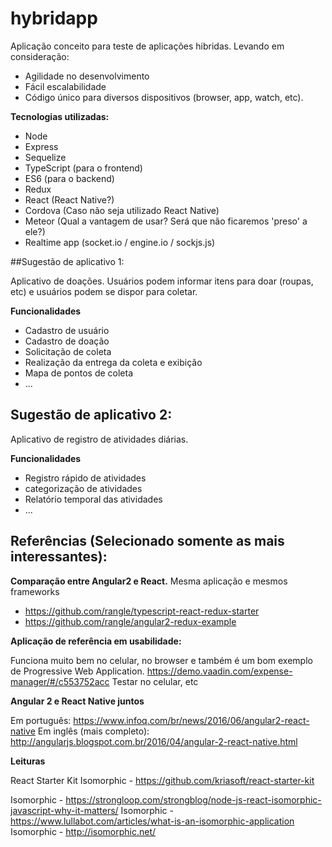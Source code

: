 # hybridapp

Aplicação conceito para teste de aplicações hibridas.
Levando em consideração:

* Agilidade no desenvolvimento
* Fácil escalabilidade
* Código único para diversos dispositivos (browser, app, watch, etc).

**Tecnologias utilizadas:**

* Node
* Express
* Sequelize
* TypeScript (para o frontend)
* ES6 (para o backend)
* Redux
* React (React Native?)
* Cordova (Caso não seja utilizado React Native)
* Meteor (Qual a vantagem de usar? Será que não ficaremos 'preso' a ele?)
* Realtime app (socket.io / engine.io / sockjs.js)

##Sugestão de aplicativo 1:

Aplicativo de doações. Usuários podem informar itens para doar (roupas, etc)
e usuários podem se dispor para coletar.

**Funcionalidades**

* Cadastro de usuário
* Cadastro de doação
* Solicitação de coleta
* Realização da entrega da coleta e exibição
* Mapa de pontos de coleta
* ...

## Sugestão de aplicativo 2:

Aplicativo de registro de atividades diárias.

**Funcionalidades**

* Registro rápido de atividades
* categorização de atividades
* Relatório temporal das atividades
* ...

## Referências (Selecionado somente as mais interessantes):

**Comparação entre Angular2 e React.**
Mesma aplicação e mesmos frameworks
* https://github.com/rangle/typescript-react-redux-starter
* https://github.com/rangle/angular2-redux-example

**Aplicação de referência em usabilidade:**

Funciona muito bem no celular, no browser e também é um bom exemplo de
Progressive Web Application.
https://demo.vaadin.com/expense-manager/#/c553752acc
Testar no celular, etc

**Angular 2 e React Native juntos**

Em português: https://www.infoq.com/br/news/2016/06/angular2-react-native
Em inglês (mais completo): http://angularjs.blogspot.com.br/2016/04/angular-2-react-native.html

**Leituras**

React Starter Kit Isomorphic - https://github.com/kriasoft/react-starter-kit

Isomorphic - https://strongloop.com/strongblog/node-js-react-isomorphic-javascript-why-it-matters/
Isomorphic - https://www.lullabot.com/articles/what-is-an-isomorphic-application
Isomorphic - http://isomorphic.net/
